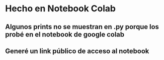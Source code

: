 # Hecho en Notebook Colab
## Algunos prints no se muestran en .py porque los probé en el notebook de google colab
## Generé un link público de acceso al notebook